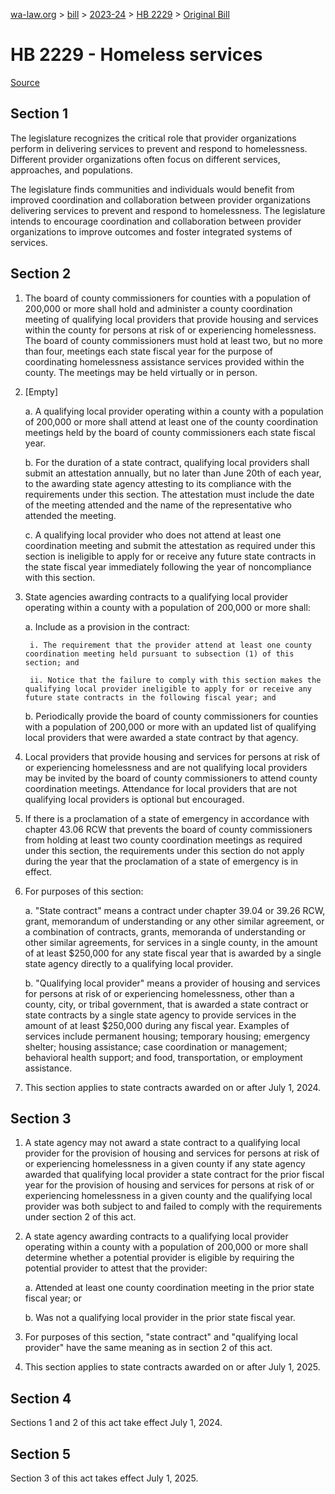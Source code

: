 [wa-law.org](/) > [bill](/bill/) > [2023-24](/bill/2023-24/) > [HB 2229](/bill/2023-24/hb/2229/) > [Original Bill](/bill/2023-24/hb/2229/1/)

# HB 2229 - Homeless services

[Source](http://lawfilesext.leg.wa.gov/biennium/2023-24/Pdf/Bills/House%20Bills/2229.pdf)

## Section 1
The legislature recognizes the critical role that provider organizations perform in delivering services to prevent and respond to homelessness. Different provider organizations often focus on different services, approaches, and populations.

The legislature finds communities and individuals would benefit from improved coordination and collaboration between provider organizations delivering services to prevent and respond to homelessness. The legislature intends to encourage coordination and collaboration between provider organizations to improve outcomes and foster integrated systems of services.

## Section 2
1. The board of county commissioners for counties with a population of 200,000 or more shall hold and administer a county coordination meeting of qualifying local providers that provide housing and services within the county for persons at risk of or experiencing homelessness. The board of county commissioners must hold at least two, but no more than four, meetings each state fiscal year for the purpose of coordinating homelessness assistance services provided within the county. The meetings may be held virtually or in person.

2. [Empty]

    a. A qualifying local provider operating within a county with a population of 200,000 or more shall attend at least one of the county coordination meetings held by the board of county commissioners each state fiscal year.

    b. For the duration of a state contract, qualifying local providers shall submit an attestation annually, but no later than June 20th of each year, to the awarding state agency attesting to its compliance with the requirements under this section. The attestation must include the date of the meeting attended and the name of the representative who attended the meeting.

    c. A qualifying local provider who does not attend at least one coordination meeting and submit the attestation as required under this section is ineligible to apply for or receive any future state contracts in the state fiscal year immediately following the year of noncompliance with this section.

3. State agencies awarding contracts to a qualifying local provider operating within a county with a population of 200,000 or more shall:

    a. Include as a provision in the contract:

        i. The requirement that the provider attend at least one county coordination meeting held pursuant to subsection (1) of this section; and

        ii. Notice that the failure to comply with this section makes the qualifying local provider ineligible to apply for or receive any future state contracts in the following fiscal year; and

    b. Periodically provide the board of county commissioners for counties with a population of 200,000 or more with an updated list of qualifying local providers that were awarded a state contract by that agency.

4. Local providers that provide housing and services for persons at risk of or experiencing homelessness and are not qualifying local providers may be invited by the board of county commissioners to attend county coordination meetings. Attendance for local providers that are not qualifying local providers is optional but encouraged.

5. If there is a proclamation of a state of emergency in accordance with chapter 43.06 RCW that prevents the board of county commissioners from holding at least two county coordination meetings as required under this section, the requirements under this section do not apply during the year that the proclamation of a state of emergency is in effect.

6. For purposes of this section:

    a. "State contract" means a contract under chapter 39.04 or 39.26 RCW, grant, memorandum of understanding or any other similar agreement, or a combination of contracts, grants, memoranda of understanding or other similar agreements, for services in a single county, in the amount of at least $250,000 for any state fiscal year that is awarded by a single state agency directly to a qualifying local provider.

    b. "Qualifying local provider" means a provider of housing and services for persons at risk of or experiencing homelessness, other than a county, city, or tribal government, that is awarded a state contract or state contracts by a single state agency to provide services in the amount of at least $250,000 during any fiscal year. Examples of services include permanent housing; temporary housing; emergency shelter; housing assistance; case coordination or management; behavioral health support; and food, transportation, or employment assistance.

7. This section applies to state contracts awarded on or after July 1, 2024.

## Section 3
1. A state agency may not award a state contract to a qualifying local provider for the provision of housing and services for persons at risk of or experiencing homelessness in a given county if any state agency awarded that qualifying local provider a state contract for the prior fiscal year for the provision of housing and services for persons at risk of or experiencing homelessness in a given county and the qualifying local provider was both subject to and failed to comply with the requirements under section 2 of this act.

2. A state agency awarding contracts to a qualifying local provider operating within a county with a population of 200,000 or more shall determine whether a potential provider is eligible by requiring the potential provider to attest that the provider:

    a. Attended at least one county coordination meeting in the prior state fiscal year; or

    b. Was not a qualifying local provider in the prior state fiscal year.

3. For purposes of this section, "state contract" and "qualifying local provider" have the same meaning as in section 2 of this act.

4. This section applies to state contracts awarded on or after July 1, 2025.

## Section 4
Sections 1 and 2 of this act take effect July 1, 2024.

## Section 5
Section 3 of this act takes effect July 1, 2025.
